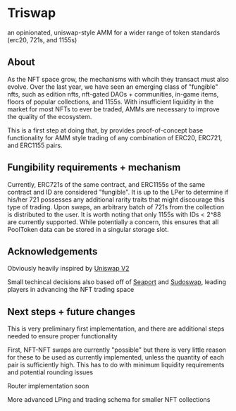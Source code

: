 # Triswap
an opinionated, uniswap-style AMM for a wider range of token standards (erc20, 721s, and 1155s)

## About

As the NFT space grow, the mechanisms with whcih they transact must also evolve.
Over the last year, we have seen an emerging class of "fungible" nfts, such as
edition nfts, nft-gated DAOs + communities, in-game items, floors of popular
collections, and 1155s. With insufficient liquidity in the market for most
NFTs to ever be traded, AMMs are necessary to improve the quality of the ecosystem.

This is a first step at doing that, by provides proof-of-concept base functionality
for AMM style trading of any combination of ERC20, ERC721, and ERC1155 pairs.

## Fungibility requirements + mechanism

Currently, ERC721s of the same contract, and ERC1155s of the same contract and ID
are considered "fungible". It is up to the LPer to determine if his/her 721 possesses
any additional rarity traits that might discourage this type of trading. Upon swaps,
an arbitrary batch of 721s from the collection is distributed to the user. It is worth
noting that only 1155s with IDs < 2^88 are currently supported. While potentially a
concern, this ensures that all PoolToken data can be stored in a singular storage slot.


## Acknowledgements

Obviously heavily inspired by [Uniswap V2](https://github.com/Uniswap/v2-core)

Small techincal decisions also based off of [Seaport](https://github.com/ProjectOpenSea/seaport) and [Sudoswap](https://github.com/sudoswap/lssvm), leading players in advancing the NFT trading space


## Next steps + future changes

This is very preliminary first implementation, and there are additional steps
needed to ensure proper functionality

First, NFT-NFT swaps are currently "possible" but there is very little reason
for these to be used as currently implemented, unless the quantity of each pair
is sufficiently high. This has to do with minimum liquidity requirements and
potential rounding issues

Router implementation soon

More advanced LPing and trading schema for smaller NFT collections
